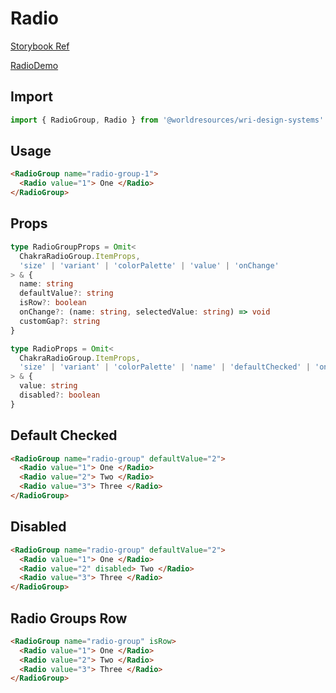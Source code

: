 # Radio

[Storybook Ref](https://wri.github.io/wri-design-systems/?path=/docs/forms-controls-radio-button--docs)

[RadioDemo](https://github.com/wri/wri-design-systems/blob/main/src/components/Radio/RadioDemo.tsx)

## Import

```js
import { RadioGroup, Radio } from '@worldresources/wri-design-systems'
```

## Usage

```html
<RadioGroup name="radio-group-1">
  <Radio value="1"> One </Radio>
</RadioGroup>
```

## Props

```ts
type RadioGroupProps = Omit<
  ChakraRadioGroup.ItemProps,
  'size' | 'variant' | 'colorPalette' | 'value' | 'onChange'
> & {
  name: string
  defaultValue?: string
  isRow?: boolean
  onChange?: (name: string, selectedValue: string) => void
  customGap?: string
}
```

```ts
type RadioProps = Omit<
  ChakraRadioGroup.ItemProps,
  'size' | 'variant' | 'colorPalette' | 'name' | 'defaultChecked' | 'onChange'
> & {
  value: string
  disabled?: boolean
}
```

## Default Checked

```html
<RadioGroup name="radio-group" defaultValue="2">
  <Radio value="1"> One </Radio>
  <Radio value="2"> Two </Radio>
  <Radio value="3"> Three </Radio>
</RadioGroup>
```

## Disabled

```html
<RadioGroup name="radio-group" defaultValue="2">
  <Radio value="1"> One </Radio>
  <Radio value="2" disabled> Two </Radio>
  <Radio value="3"> Three </Radio>
</RadioGroup>
```

## Radio Groups Row

```html
<RadioGroup name="radio-group" isRow>
  <Radio value="1"> One </Radio>
  <Radio value="2"> Two </Radio>
  <Radio value="3"> Three </Radio>
</RadioGroup>
```
